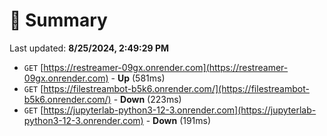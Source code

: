 # 📖 Summary
Last updated: **8/25/2024, 2:49:29 PM**

- `GET` [https://restreamer-09gx.onrender.com](https://restreamer-09gx.onrender.com) - **Up** (581ms)
- `GET` [https://filestreambot-b5k6.onrender.com/](https://filestreambot-b5k6.onrender.com/) - **Down** (223ms)
- `GET` [https://jupyterlab-python3-12-3.onrender.com](https://jupyterlab-python3-12-3.onrender.com) - **Down** (191ms)
